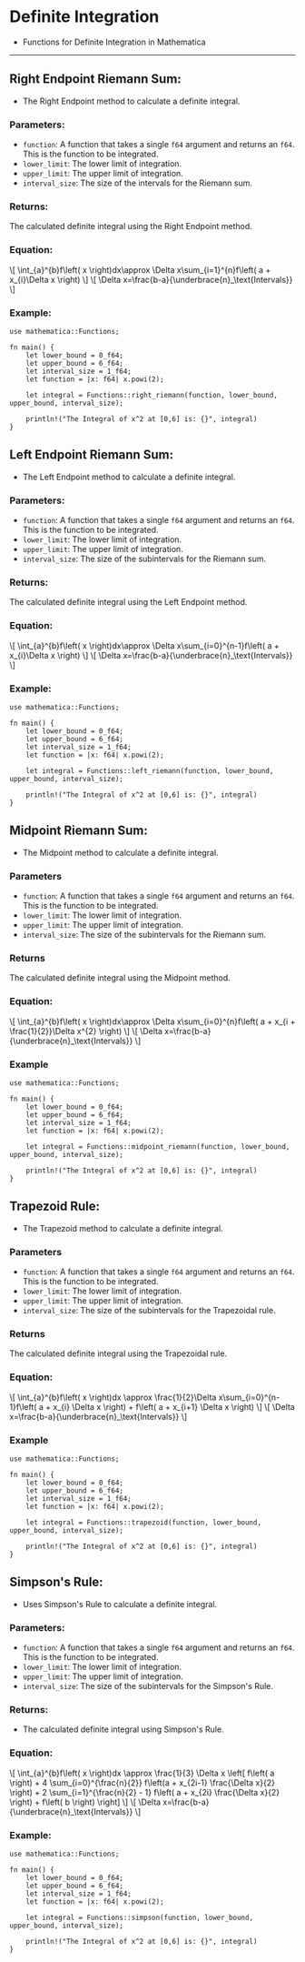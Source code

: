 # Definite Integration

- Functions for Definite Integration in Mathematica

***

## Right Endpoint Riemann Sum:
- The Right Endpoint method to calculate a definite integral.

### Parameters:

- `function`: A function that takes a single `f64` argument and returns an `f64`. This is the function to be integrated.
- `lower_limit`: The lower limit of integration.
- `upper_limit`: The upper limit of integration.
- `interval_size`: The size of the intervals for the Riemann sum.

### Returns:

The calculated definite integral using the Right Endpoint method.

### Equation:

\\[ \int_{a}^{b}f\left( x \right)dx\approx \Delta x\sum_{i=1}^{n}f\left( a + x_{i}\Delta x \right) \\]
\\[ \Delta x=\frac{b-a}{\underbrace{n}_\text{Intervals}} \\]

### Example:
```,norun,rust
use mathematica::Functions;

fn main() {
    let lower_bound = 0_f64;
    let upper_bound = 6_f64;
    let interval_size = 1_f64;
    let function = |x: f64| x.powi(2);

    let integral = Functions::right_riemann(function, lower_bound, upper_bound, interval_size);

    println!("The Integral of x^2 at [0,6] is: {}", integral)
}
```

## Left Endpoint Riemann Sum:

- The Left Endpoint method to calculate a definite integral.

### Parameters:

- `function`: A function that takes a single `f64` argument and returns an `f64`. This is the function to be integrated.
- `lower_limit`: The lower limit of integration.
- `upper_limit`: The upper limit of integration.
- `interval_size`: The size of the subintervals for the Riemann sum.

### Returns:

The calculated definite integral using the Left Endpoint method.

### Equation:
\\[ \int_{a}^{b}f\left( x \right)dx\approx \Delta x\sum_{i=0}^{n-1}f\left( a + x_{i}\Delta x \right) \\]
\\[ \Delta x=\frac{b-a}{\underbrace{n}_\text{Intervals}} \\]

### Example:

```,norun,rust
use mathematica::Functions;

fn main() {
    let lower_bound = 0_f64;
    let upper_bound = 6_f64;
    let interval_size = 1_f64;
    let function = |x: f64| x.powi(2);

    let integral = Functions::left_riemann(function, lower_bound, upper_bound, interval_size);

    println!("The Integral of x^2 at [0,6] is: {}", integral)
}
```

## Midpoint Riemann Sum:

- The Midpoint method to calculate a definite integral.

### Parameters

- `function`: A function that takes a single `f64` argument and returns an `f64`. This is the function to be integrated.
- `lower_limit`: The lower limit of integration.
- `upper_limit`: The upper limit of integration.
- `interval_size`: The size of the subintervals for the Riemann sum.

### Returns

The calculated definite integral using the Midpoint method.

### Equation:

\\[ \int_{a}^{b}f\left( x \right)dx\approx \Delta x\sum_{i=0}^{n}f\left( a + x_{i + \frac{1}{2}}\Delta x^{2} \right) \\]
\\[ \Delta x=\frac{b-a}{\underbrace{n}_\text{Intervals}} \\]

### Example

```,norun,rust
use mathematica::Functions;

fn main() {
    let lower_bound = 0_f64;
    let upper_bound = 6_f64;
    let interval_size = 1_f64;
    let function = |x: f64| x.powi(2);

    let integral = Functions::midpoint_riemann(function, lower_bound, upper_bound, interval_size);

    println!("The Integral of x^2 at [0,6] is: {}", integral)
}
```

## Trapezoid Rule:

- The Trapezoid method to calculate a definite integral.

### Parameters

- `function`: A function that takes a single `f64` argument and returns an `f64`. This is the function to be integrated.
- `lower_limit`: The lower limit of integration.
- `upper_limit`: The upper limit of integration.
- `interval_size`: The size of the subintervals for the Trapezoidal rule.

### Returns

The calculated definite integral using the Trapezoidal rule.

### Equation:

\\[ \int_{a}^{b}f\left( x \right)dx \approx \frac{1}{2}\Delta x\sum_{i=0}^{n-1}f\left( a + x_{i} \Delta x \right) + f\left( a + x_{i+1} \Delta x \right) \\]
\\[ \Delta x=\frac{b-a}{\underbrace{n}_\text{Intervals}} \\]

### Example

```,norun,rust
use mathematica::Functions;

fn main() {
    let lower_bound = 0_f64;
    let upper_bound = 6_f64;
    let interval_size = 1_f64;
    let function = |x: f64| x.powi(2);

    let integral = Functions::trapezoid(function, lower_bound, upper_bound, interval_size);

    println!("The Integral of x^2 at [0,6] is: {}", integral)
}
```

## Simpson's Rule:

- Uses Simpson's Rule to calculate a definite integral.

### Parameters:

- `function`: A function that takes a single `f64` argument and returns an `f64`. This is the function to be integrated.
- `lower_limit`: The lower limit of integration.
- `upper_limit`: The upper limit of integration.
- `interval_size`: The size of the subintervals for the Simpson's Rule.

### Returns:

- The calculated definite integral using Simpson's Rule.

### Equation:

\\[ \int_{a}^{b}f\left( x \right)dx \approx \frac{1}{3} \Delta x \left[ f\left( a \right) + 4 \sum_{i=0}^{\frac{n}{2}} f\left(a + x_{2i-1} \frac{\Delta x}{2} \right) + 2 \sum_{i=1}^{\frac{n}{2} - 1} f\left( a + x_{2i} \frac{\Delta x}{2} \right) + f\left( b \right) \right] \\]
\\[ \Delta x=\frac{b-a}{\underbrace{n}_\text{Intervals}} \\]

### Example:

```,norun,rust
use mathematica::Functions;

fn main() {
    let lower_bound = 0_f64;
    let upper_bound = 6_f64;
    let interval_size = 1_f64;
    let function = |x: f64| x.powi(2);

    let integral = Functions::simpson(function, lower_bound, upper_bound, interval_size);

    println!("The Integral of x^2 at [0,6] is: {}", integral)
}
```